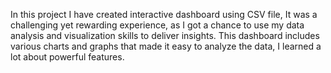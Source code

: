 In this project I have created interactive dashboard using CSV file, It was a challenging yet rewarding experience, as I got a chance to use my data analysis and visualization skills to deliver insights. This dashboard includes various charts and graphs that made it easy to analyze the data, I learned a lot about powerful features.
